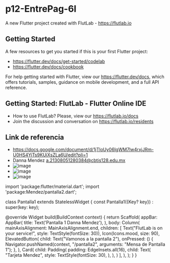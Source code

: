 # p12-EntrePag-6I

A new Flutter project created with FlutLab - https://flutlab.io

## Getting Started

A few resources to get you started if this is your first Flutter project:

- https://flutter.dev/docs/get-started/codelab
- https://flutter.dev/docs/cookbook

For help getting started with Flutter, view our
https://flutter.dev/docs, which offers tutorials,
samples, guidance on mobile development, and a full API reference.

## Getting Started: FlutLab - Flutter Online IDE

- How to use FlutLab? Please, view our https://flutlab.io/docs
- Join the discussion and conversation on https://flutlab.io/residents
  
## Link de referencia
- https://docs.google.com/document/d/1jTloUy06IgWM7lw4rxjJRm-U0HS4YiTs9KUiXsZLa6U/edit?pli=1
- Danna Mendez a.21308051280384@cbtis128.edu.mx
- ![image](https://github.com/MendezD128/p12-EntrePag-6I/assets/143744206/074ce26e-c4d3-4f00-8b74-d94e9eb2bedc)
- ![image](https://github.com/MendezD128/p12-EntrePag-6I/assets/143744206/b256695a-265f-4bf6-832e-ddd61d8b8229)
- ![image](https://github.com/MendezD128/p12-EntrePag-6I/assets/143744206/5517bb8a-2af4-426d-b620-25e58b216209)

import 'package:flutter/material.dart';
import 'package:Mendez/pantalla2.dart';

class Pantalla1 extends StatelessWidget {
  const Pantalla1({Key? key}) : super(key: key);

  @override
  Widget build(BuildContext context) {
    return Scaffold(
      appBar: AppBar(
        title: Text('Pantalla 1 Danna Mendez'),
      ),
      body: Column(
        mainAxisAlignment: MainAxisAlignment.end,
        children: <Widget>[
          Text("FlutLab is on your service!", style: TextStyle(fontSize: 30)),
          Icon(Icons.mood, size: 90),
          ElevatedButton(
            child: Text("Vamonos a la pantalla 2"),
            onPressed: () {
              Navigator.pushNamed(context, "/pantalla2",
                  arguments: "Mensa de Pantalla 1");
            },
          ),
          Card(
            child: Padding(
              padding: EdgeInsets.all(16),
              child: Text(
                "Tarjeta Mendez",
                style: TextStyle(fontSize: 30),
              ),
            ),
          )
        ],
      ),
    );
  }
}
